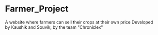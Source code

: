 # Farmer_Project
A website where farmers can sell their crops at their own price
Developed by Kaushik and Souvik, by the team "Chroniclex"
